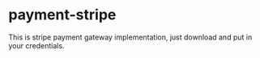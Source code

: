 # payment-stripe
This is stripe payment gateway implementation, just download and put in your credentials.
